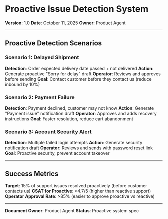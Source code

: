 # Proactive Issue Detection System

**Version**: 1.0
**Date**: October 11, 2025
**Owner**: Product Agent

---

## Proactive Detection Scenarios

### Scenario 1: Delayed Shipment

**Detection**: Order expected delivery date passed + not delivered
**Action**: Generate proactive "Sorry for delay" draft
**Operator**: Reviews and approves before sending
**Goal**: Contact customer before they contact us (reduce inbound by 10%)

### Scenario 2: Payment Failure

**Detection**: Payment declined, customer may not know
**Action**: Generate "Payment issue" notification draft
**Operator**: Approves and adds recovery instructions
**Goal**: Faster resolution, reduce cart abandonment

### Scenario 3: Account Security Alert

**Detection**: Multiple failed login attempts
**Action**: Generate security notification draft
**Operator**: Reviews and sends with password reset link
**Goal**: Proactive security, prevent account takeover

---

## Success Metrics

**Target**: 15% of support issues resolved proactively (before customer contacts us)
**CSAT for Proactive**: >4.7/5 (higher than reactive support)
**Operator Approval Rate**: >85% (easier to approve proactive vs reactive)

---

**Document Owner**: Product Agent
**Status**: Proactive system spec
